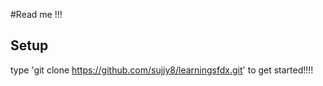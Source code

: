 #Read me !!!

## Setup

type 'git clone https://github.com/sujjy8/learningsfdx.git' to get started!!!!